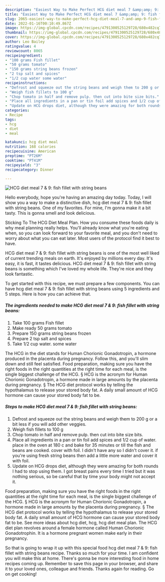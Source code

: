 ```yaml
---
description: "Easiest Way to Make Perfect HCG diet meal 7 &amp;amp; 9: fish fillet with string beans"
title: "Easiest Way to Make Perfect HCG diet meal 7 &amp;amp; 9: fish fillet with string beans"
slug: 2065-easiest-way-to-make-perfect-hcg-diet-meal-7-and-amp-9-fish-fillet-with-string-beans
date: 2022-01-16T00:10:49.867Z
image: https://img-global.cpcdn.com/recipes/4791300525129728/680x482cq70/hcg-diet-meal-7-9-fish-fillet-with-string-beans-recipe-main-photo.jpg
thumbnail: https://img-global.cpcdn.com/recipes/4791300525129728/680x482cq70/hcg-diet-meal-7-9-fish-fillet-with-string-beans-recipe-main-photo.jpg
cover: https://img-global.cpcdn.com/recipes/4791300525129728/680x482cq70/hcg-diet-meal-7-9-fish-fillet-with-string-beans-recipe-main-photo.jpg
author: Leo Bailey
ratingvalue: 4
reviewcount: 8065
recipeingredient:
- "100 grams Fish fillet"
- "50 grams tomato"
- "150 grams string beans frozen"
- "2 tsp salt and spices"
- "1/2 cup water some water"
recipeinstructions:
- "Defrost and squeeze out the string beans and weigh them to 200 g or a bit less if you will add other veggies."
- "Weigh fish fillets to 100 g"
- "Chop tomato in half and remove pulp. then cut into bite size bits."
- "Place all ingredients in a pan or tin foil add spices and 1/2 cup of water. place in the oven at 180 c and bake for 35 minutes or till the fish and beans are cooked. cover with foil. I didn&#39;t have any so I didn&#39;t cover it. if you&#39;re using fresh string beans then add a little more water and cover it with foil."
- "Update on HCG drops diet, although they were amazing for both rounds I had to stop using them. I got breast pains every time I tried but it was nothing serious, so be careful that by time your body might not accept it."
categories:
- Recipe
tags:
- hcg
- diet
- meal

katakunci: hcg diet meal 
nutrition: 168 calories
recipecuisine: American
preptime: "PT26M"
cooktime: "PT41M"
recipeyield: "3"
recipecategory: Dinner

---
```



![HCG diet meal 7 &amp; 9: fish fillet with string beans](https://img-global.cpcdn.com/recipes/4791300525129728/680x482cq70/hcg-diet-meal-7-9-fish-fillet-with-string-beans-recipe-main-photo.jpg)

Hello everybody, hope you're having an amazing day today. Today, I will show you a way to make a distinctive dish, hcg diet meal 7 &amp; 9: fish fillet with string beans. One of my favorites. For mine, I'm gonna make it a bit tasty. This is gonna smell and look delicious.

Sticking To The HCG Diet Meal Plan. How you consume these foods daily is why meal planning really helps. You&#39;ll already know what you&#39;re eating when, so you can look forward to your favorite meal, and you don&#39;t need to worry about what you can eat later. Most users of the protocol find it best to have.

HCG diet meal 7 &amp; 9: fish fillet with string beans is one of the most well liked of current trending meals on earth. It's enjoyed by millions every day. It's easy, it is fast, it tastes delicious. HCG diet meal 7 &amp; 9: fish fillet with string beans is something which I've loved my whole life. They're nice and they look fantastic.


To get started with this recipe, we must prepare a few components. You can have hcg diet meal 7 &amp; 9: fish fillet with string beans using 5 ingredients and 5 steps. Here is how you can achieve that.

<!--inarticleads1-->

##### The ingredients needed to make HCG diet meal 7 &amp; 9: fish fillet with string beans:

1. Take 100 grams Fish fillet
1. Make ready 50 grams tomato
1. Prepare 150 grams string beans frozen
1. Prepare 2 tsp salt and spices
1. Take 1/2 cup water. some water


The HCG in the diet stands for Human Chorionic Gonadotropin, a hormone produced in the placenta during pregnancy. Follow this, and you&#39;ll slim down and still feel satisfied. Food preparation, making sure you have the right foods in the right quantities at the right time for each meal, is the single biggest challenge of the HCG. § HCG is the acronym for Human Chorionic Gonadotropin, a hormone made in large amounts by the placenta during pregnancy. § The HCG diet protocol works by telling the hypothalamus to release your stored body fat. A daily small amount of HCG hormone can cause your stored body fat to be. 

<!--inarticleads2-->

##### Steps to make HCG diet meal 7 &amp; 9: fish fillet with string beans:

1. Defrost and squeeze out the string beans and weigh them to 200 g or a bit less if you will add other veggies.
1. Weigh fish fillets to 100 g
1. Chop tomato in half and remove pulp. then cut into bite size bits.
1. Place all ingredients in a pan or tin foil add spices and 1/2 cup of water. place in the oven at 180 c and bake for 35 minutes or till the fish and beans are cooked. cover with foil. I didn&#39;t have any so I didn&#39;t cover it. if you&#39;re using fresh string beans then add a little more water and cover it with foil.
1. Update on HCG drops diet, although they were amazing for both rounds I had to stop using them. I got breast pains every time I tried but it was nothing serious, so be careful that by time your body might not accept it.


Food preparation, making sure you have the right foods in the right quantities at the right time for each meal, is the single biggest challenge of the HCG. § HCG is the acronym for Human Chorionic Gonadotropin, a hormone made in large amounts by the placenta during pregnancy. § The HCG diet protocol works by telling the hypothalamus to release your stored body fat. A daily small amount of HCG hormone can cause your stored body fat to be. See more ideas about hcg diet, hcg, hcg diet meal plan. The HCG diet plan revolves around a female hormone called Human Chorionic Gonadotrophin. It is a hormone pregnant women make early in their pregnancy. 

So that is going to wrap it up with this special food hcg diet meal 7 &amp; 9: fish fillet with string beans recipe. Thanks so much for your time. I am confident you will make this at home. There's gonna be more interesting food in home recipes coming up. Remember to save this page in your browser, and share it to your loved ones, colleague and friends. Thanks again for reading. Go on get cooking!
